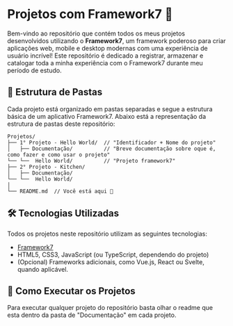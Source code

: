 # Projetos com Framework7 🚀

Bem-vindo ao repositório que contém todos os meus projetos desenvolvidos utilizando o **Framework7**, um framework poderoso para criar aplicações web, mobile e desktop modernas com uma experiência de usuário incrível! Este repositório é dedicado a registrar, armazenar e catalogar toda a minha experiência com o Framework7 durante meu período de estudo.


 ## 📂 Estrutura de Pastas
Cada projeto está organizado em pastas separadas e segue a estrutura básica de um aplicativo Framework7. Abaixo está a representação da estrutura de pastas deste repositório:

  ```plaintext
  Projetos/
  ├── 1° Projeto - Hello World/  // "Identificador + Nome do projeto"
  │   ├── Documentação/          // "Breve documentação sobre oque é, como fazer e como usar o projeto"
  └── └──  Hello World/          // "Projeto framework7"
  ├── 2° Projeto - Kitchen/
  │   ├── Documentação/
  └── └──  Hello World/
  │
  └── README.md  // Você está aqui 👋
  ```
## 🛠️ Tecnologias Utilizadas

Todos os projetos neste repositório utilizam as seguintes tecnologias:

- [Framework7](https://framework7.io/)  
- HTML5, CSS3, JavaScript (ou TypeScript, dependendo do projeto)  
- (Opcional) Frameworks adicionais, como Vue.js, React ou Svelte, quando aplicável.

## 🚀 Como Executar os Projetos

Para executar qualquer projeto do repositório basta olhar o readme que esta dentro da pasta de "Documentação" em cada projeto. 
